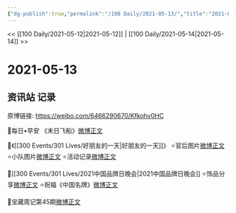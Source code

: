 ```yaml
---
{"dg-publish":true,"permalink":"/100 Daily/2021-05-13/","title":"2021-05-13","created":"2023-04-09T16:43:50.890+08:00","updated":"2023-04-09T16:44:10.177+08:00"}
---
```



<< [[100 Daily/2021-05-12\|2021-05-12]] | [[100 Daily/2021-05-14\|2021-05-14]] >>

# 2021-05-13

## 资讯站 记录

原博链接: https://weibo.com/6466290670/Kfkohv0HC

💫每日•早安
《末日飞船》[微博正文](https://m.weibo.cn/6466290670/4636312349442468)

💫《[[300 Events/301 Lives/好朋友的一天\|好朋友的一天]]》
⭐官后图片[微博正文](https://m.weibo.cn/6466290670/4636377759353596)
⭐小队图片[微博正文](https://m.weibo.cn/6466290670/4636466007509969)
⭐活动记录[微博正文](https://m.weibo.cn/6466290670/4636530721688243)

💫[[300 Events/301 Lives/2021中国品牌日晚会\|2021中国品牌日晚会]]
⭐饰品分享[微博正文](https://m.weibo.cn/6466290670/4636463624884006)
⭐祝福《中国名牌》[微博正文](https://m.weibo.cn/6466290670/4636512534141274)

💫宝藏周记第45期[微博正文](https://m.weibo.cn/6466290670/4636315964675345)
